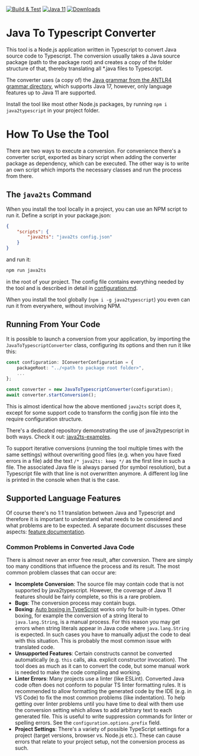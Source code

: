 [![Build & Test](https://github.com/mike-lischke/java2typescript/actions/workflows/nodejs.yml/badge.svg?branch=master)](https://github.com/mike-lischke/java2typescript/actions/workflows/nodejs.yml)
[![Java 11](https://img.shields.io/badge/java-11-4c7e9f.svg)](http://java.oracle.com) [![Downloads](https://img.shields.io/npm/dw/java2typescript?color=blue)](https://www.npmjs.com/package/java2typescript)

# Java To Typescript Converter

This tool is a Node.js application written in Typescript to convert Java source code to Typescript. The conversion usually takes a Java source package (path to the package root) and creates a copy of the folder structure of that, thereby translating all *.java files to Typescript.

The converter uses (a copy of) the [Java grammar from the ANTLR4 grammar directory](https://github.com/antlr/grammars-v4/tree/master/java/java), which supports Java 17, however, only language features up to Java 11 are supported.

Install the tool like most other Node.js packages, by running `npm i java2typescript` in your project folder.

# How To Use the Tool

There are two ways to execute a conversion. For convenience there's a converter script, exported as binary script when adding the converter package as dependency, which can be executed. The other way is to write an own script which imports the necessary classes and run the process from there.

## The `java2ts` Command

When you install the tool locally in a project, you can use an NPM script to run it. Define a script in your package.json:

```json
{
    "scripts": {
        "java2ts": "java2ts config.json"
    }
}
```

and run it:

```bash
npm run java2ts
```

in the root of your project. The config file contains everything needed by the tool and is described in detail in [configuration.md](doc/configuration.md).

When you install the tool globally (`npm i -g java2typescript`) you even can run it from everywhere, without involving NPM.

## Running From Your Code

It is possible to launch a conversion from your application, by importing the `JavaToTypescriptConverter` class, configuring its options and then run it like this:

```typescript
const configuration: IConverterConfiguration = {
    packageRoot: "../<path to package root folder>",
    ...
};

const converter = new JavaToTypescriptConverter(configuration);
await converter.startConversion();
```

This is almost identical how the above mentioned `java2ts` script does it, except for some support code to transform the config json file into the require configuration structure.

There's a dedicated repository demonstrating the use of java2typescript in both ways. Check it out: [java2ts-examples](https://github.com/mike-lischke/java2ts-examples).

To support iterative conversions (running the tool multiple times with the same settings) without overwriting good files (e.g. when you have fixed errors in a file) add the text `/* java2ts: keep */` as the first line in such a file. The associated Java file is always parsed (for symbol resolution), but a Typescript file with that line is not overwritten anymore. A different log line is printed in the console when that is the case.

## Supported Language Features

Of course there's no 1:1 translation between Java and Typescript and therefore it is important to understand what needs to be considered and what problems are to be expected. A separate document discusses these aspects: [feature documentation](doc/features.md).

### Common Problems in Converted Java Code

There is almost never an error free result, after conversion. There are simply too many conditions that influence the process and its result. The most common problem classes that can occur are:

- **Incomplete Conversion**: The source file may contain code that is not supported by java2typescript. However, the coverage of Java 11 features should be fairly complete, so this is a rare problem.
- **Bugs**: The conversion process may contain bugs.
- **Boxing**: [Auto boxing in TypeScript](doc/features.md#boxing-and-unboxing) works only for built-in types. Other boxing, for example the conversion of a string literal to `java.lang.String`, is a manual process. For this reason you may get errors when string literals appear in Java code where `java.lang.String` is expected. In such cases you have to manually adjust the code to deal with this situation. This is probably the most common issue with translated code.
- **Unsupported Features**: Certain constructs cannot be converted automatically (e.g. `this` calls, aka. explicit constructor invocation). The tool does as much as it can to convert the code, but some manual work is needed to make the code compiling and working.
- **Linter Errors**: Many projects use a linter (like ESLint). Converted Java code often does not conform to popular TS linter formatting rules. It is recommended to allow formatting the generated code by the IDE (e.g. in VS Code) to fix the most common problems (like indentation). To help getting over linter problems until you have time to deal with them use the conversion setting which allows to add arbitrary text to each generated file. This is useful to write suppression commands for linter or spelling errors. See the `configuration.options.prefix` field.
- **Project Settings**: There's a variety of possible TypeScript settings for a project (target versions, browser vs. Node.js etc.). These can cause errors that relate to your project setup, not the conversion process as such.
